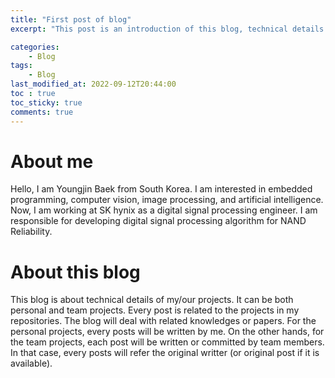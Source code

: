 ```yaml
---
title: "First post of blog"
excerpt: "This post is an introduction of this blog, technical details of my and our projects."

categories:
    - Blog
tags:
    - Blog
last_modified_at: 2022-09-12T20:44:00
toc : true
toc_sticky: true
comments: true
---
```

# About me
  Hello, I am Youngjin Baek from South Korea. I am interested in embedded programming, computer vision, image processing, and artificial intelligence. Now, I am working at SK hynix as a digital signal processing engineer. I am responsible for developing digital signal processing algorithm for NAND Reliability.

# About this blog
  This blog is about technical details of my/our projects. It can be both personal and team projects. Every post is related to the projects in my repositories. The blog will deal with related knowledges or papers. For the personal projects, every posts will be written by me. On the other hands, for the team projects, each post will be written or committed by team members. In that case, every posts will refer the original writter (or original post if it is available).